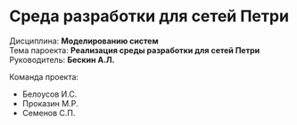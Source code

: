 # Среда разработки для сетей Петри

Дисциплина: **Моделированию систем**  
Тема пароекта: **Реализация среды разработки для сетей Петри**  
Руководитель: **Бескин А.Л.**  

Команда проекта:
- Белоусов И.С.
- Проказин М.Р.
- Семенов С.П.
